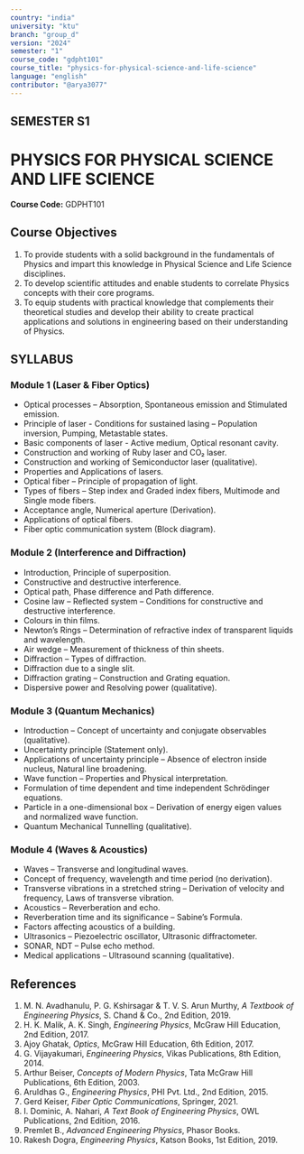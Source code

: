 ```yaml
---
country: "india"
university: "ktu"
branch: "group_d"
version: "2024"
semester: "1"
course_code: "gdpht101"
course_title: "physics-for-physical-science-and-life-science"
language: "english"
contributor: "@arya3077"
---
```


## SEMESTER S1
# PHYSICS FOR PHYSICAL SCIENCE AND LIFE SCIENCE
**Course Code:** GDPHT101  

## Course Objectives
1. To provide students with a solid background in the fundamentals of Physics and impart this knowledge in Physical Science and Life Science disciplines.  
2. To develop scientific attitudes and enable students to correlate Physics concepts with their core programs.  
3. To equip students with practical knowledge that complements their theoretical studies and develop their ability to create practical applications and solutions in engineering based on their understanding of Physics.  

## SYLLABUS

### Module 1 (Laser & Fiber Optics)  
* Optical processes – Absorption, Spontaneous emission and Stimulated emission.  
* Principle of laser - Conditions for sustained lasing – Population inversion, Pumping, Metastable states.  
* Basic components of laser - Active medium, Optical resonant cavity.  
* Construction and working of Ruby laser and CO₂ laser.  
* Construction and working of Semiconductor laser (qualitative).  
* Properties and Applications of lasers.  
* Optical fiber – Principle of propagation of light.  
* Types of fibers – Step index and Graded index fibers, Multimode and Single mode fibers.  
* Acceptance angle, Numerical aperture (Derivation).  
* Applications of optical fibers.  
* Fiber optic communication system (Block diagram).  

### Module 2 (Interference and Diffraction)  
* Introduction, Principle of superposition.  
* Constructive and destructive interference.  
* Optical path, Phase difference and Path difference.  
* Cosine law – Reflected system – Conditions for constructive and destructive interference.  
* Colours in thin films.  
* Newton’s Rings – Determination of refractive index of transparent liquids and wavelength.  
* Air wedge – Measurement of thickness of thin sheets.  
* Diffraction – Types of diffraction.  
* Diffraction due to a single slit.  
* Diffraction grating – Construction and Grating equation.  
* Dispersive power and Resolving power (qualitative).  

### Module 3 (Quantum Mechanics)  
* Introduction – Concept of uncertainty and conjugate observables (qualitative).  
* Uncertainty principle (Statement only).  
* Applications of uncertainty principle – Absence of electron inside nucleus, Natural line broadening.  
* Wave function – Properties and Physical interpretation.  
* Formulation of time dependent and time independent Schrödinger equations.  
* Particle in a one-dimensional box – Derivation of energy eigen values and normalized wave function.  
* Quantum Mechanical Tunnelling (qualitative).  

### Module 4 (Waves & Acoustics)  
* Waves – Transverse and longitudinal waves.  
* Concept of frequency, wavelength and time period (no derivation).  
* Transverse vibrations in a stretched string – Derivation of velocity and frequency, Laws of transverse vibration.  
* Acoustics – Reverberation and echo.  
* Reverberation time and its significance – Sabine’s Formula.  
* Factors affecting acoustics of a building.  
* Ultrasonics – Piezoelectric oscillator, Ultrasonic diffractometer.  
* SONAR, NDT – Pulse echo method.  
* Medical applications – Ultrasound scanning (qualitative).  

## References
1. M. N. Avadhanulu, P. G. Kshirsagar & T. V. S. Arun Murthy, *A Textbook of Engineering Physics*, S. Chand & Co., 2nd Edition, 2019.  
2. H. K. Malik, A. K. Singh, *Engineering Physics*, McGraw Hill Education, 2nd Edition, 2017.  
3. Ajoy Ghatak, *Optics*, McGraw Hill Education, 6th Edition, 2017.  
4. G. Vijayakumari, *Engineering Physics*, Vikas Publications, 8th Edition, 2014.  
5. Arthur Beiser, *Concepts of Modern Physics*, Tata McGraw Hill Publications, 6th Edition, 2003.  
6. Aruldhas G., *Engineering Physics*, PHI Pvt. Ltd., 2nd Edition, 2015.  
7. Gerd Keiser, *Fiber Optic Communications*, Springer, 2021.  
8. I. Dominic, A. Nahari, *A Text Book of Engineering Physics*, OWL Publications, 2nd Edition, 2016.  
9. Premlet B., *Advanced Engineering Physics*, Phasor Books.  
10. Rakesh Dogra, *Engineering Physics*, Katson Books, 1st Edition, 2019.  
